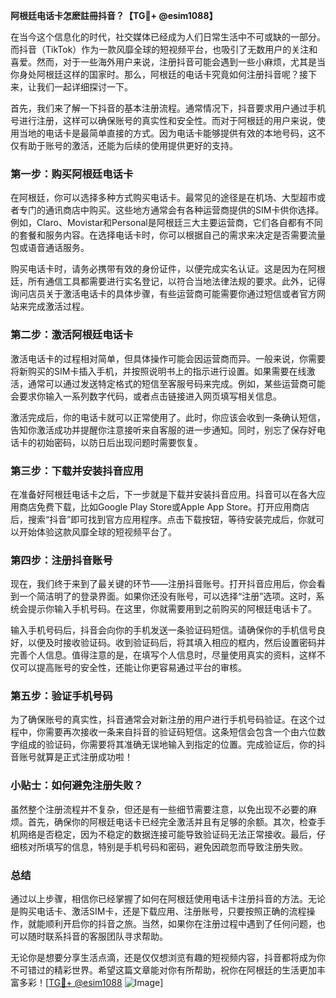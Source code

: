 **阿根廷电话卡怎麽註冊抖音？【TG💪+ @esim1088】**

在当今这个信息化的时代，社交媒体已经成为人们日常生活中不可或缺的一部分。而抖音（TikTok）作为一款风靡全球的短视频平台，也吸引了无数用户的关注和喜爱。然而，对于一些海外用户来说，注册抖音可能会遇到一些小麻烦，尤其是当你身处阿根廷这样的国家时。那么，阿根廷的电话卡究竟如何注册抖音呢？接下来，让我们一起详细探讨一下。

首先，我们来了解一下抖音的基本注册流程。通常情况下，抖音要求用户通过手机号进行注册，这样可以确保账号的真实性和安全性。而对于阿根廷的用户来说，使用当地的电话卡是最简单直接的方式。因为电话卡能够提供有效的本地号码，这不仅有助于账号的激活，还能为后续的使用提供更好的支持。

### 第一步：购买阿根廷电话卡

在阿根廷，你可以选择多种方式购买电话卡。最常见的途径是在机场、大型超市或者专门的通讯商店中购买。这些地方通常会有各种运营商提供的SIM卡供你选择。例如，Claro、Movistar和Personal是阿根廷三大主要运营商，它们各自都有不同的套餐和服务内容。在选择电话卡时，你可以根据自己的需求来决定是否需要流量包或语音通话服务。

购买电话卡时，请务必携带有效的身份证件，以便完成实名认证。这是因为在阿根廷，所有通信工具都需要进行实名登记，以符合当地法律法规的要求。此外，记得询问店员关于激活电话卡的具体步骤，有些运营商可能需要你通过短信或者官方网站来完成激活过程。

### 第二步：激活阿根廷电话卡

激活电话卡的过程相对简单，但具体操作可能会因运营商而异。一般来说，你需要将新购买的SIM卡插入手机，并按照说明书上的指示进行设置。如果需要在线激活，通常可以通过发送特定格式的短信至客服号码来完成。例如，某些运营商可能会要求你输入一系列数字代码，或者点击链接进入网页填写相关信息。

激活完成后，你的电话卡就可以正常使用了。此时，你应该会收到一条确认短信，告知你激活成功并提醒你注意接听来自客服的进一步通知。同时，别忘了保存好电话卡的初始密码，以防日后出现问题时需要恢复。

### 第三步：下载并安装抖音应用

在准备好阿根廷电话卡之后，下一步就是下载并安装抖音应用。抖音可以在各大应用商店免费下载，比如Google Play Store或Apple App Store。打开应用商店后，搜索“抖音”即可找到官方应用程序。点击下载按钮，等待安装完成后，你就可以开始体验这款风靡全球的短视频平台了。

### 第四步：注册抖音账号

现在，我们终于来到了最关键的环节——注册抖音账号。打开抖音应用后，你会看到一个简洁明了的登录界面。如果你还没有账号，可以选择“注册”选项。这时，系统会提示你输入手机号码。在这里，你就需要用到之前购买的阿根廷电话卡了。

输入手机号码后，抖音会向你的手机发送一条验证码短信。请确保你的手机信号良好，以便及时接收验证码。收到验证码后，将其填入相应的框内，然后设置密码并完善个人信息。值得注意的是，在填写个人信息时，尽量使用真实的资料，这样不仅可以提高账号的安全性，还能让你更容易通过平台的审核。

### 第五步：验证手机号码

为了确保账号的真实性，抖音通常会对新注册的用户进行手机号码验证。在这个过程中，你需要再次接收一条来自抖音的验证码短信。这条短信会包含一个由六位数字组成的验证码，你需要将其准确无误地输入到指定的位置。完成验证后，你的抖音账号就算是正式注册成功啦！

### 小贴士：如何避免注册失败？

虽然整个注册流程并不复杂，但还是有一些细节需要注意，以免出现不必要的麻烦。首先，确保你的阿根廷电话卡已经完全激活并且有足够的余额。其次，检查手机网络是否稳定，因为不稳定的数据连接可能导致验证码无法正常接收。最后，仔细核对所填写的信息，特别是手机号码和密码，避免因疏忽而导致注册失败。

### 总结

通过以上步骤，相信你已经掌握了如何在阿根廷使用电话卡注册抖音的方法。无论是购买电话卡、激活SIM卡，还是下载应用、注册账号，只要按照正确的流程操作，就能顺利开启你的抖音之旅。当然，如果你在注册过程中遇到了任何问题，也可以随时联系抖音的客服团队寻求帮助。

无论你是想要分享生活点滴，还是仅仅想浏览有趣的短视频内容，抖音都将成为你不可错过的精彩世界。希望这篇文章能对你有所帮助，祝你在阿根廷的生活更加丰富多彩！[[TG💪+ @esim1088](https://t.me/s/esim1088) ![Image](https://i.postimg.cc/4NQfJmqS/Snipaste-2025-05-13-00-14-12.png)]